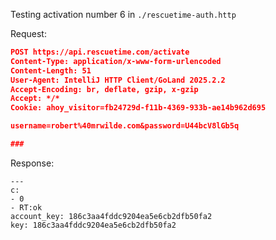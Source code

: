 Testing activation number 6 in `./rescuetime-auth.http`


Request:

```json
POST https://api.rescuetime.com/activate
Content-Type: application/x-www-form-urlencoded
Content-Length: 51
User-Agent: IntelliJ HTTP Client/GoLand 2025.2.2
Accept-Encoding: br, deflate, gzip, x-gzip
Accept: */*
Cookie: ahoy_visitor=fb24729d-f11b-4369-933b-ae14b962d695

username=robert%40mrwilde.com&password=U44bcV8lGb5q

###
```

Response:

```
---
c:
- 0
- RT:ok
account_key: 186c3aa4fddc9204ea5e6cb2dfb50fa2
key: 186c3aa4fddc9204ea5e6cb2dfb50fa2
```